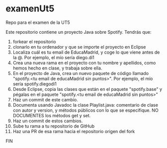 # examenUt5
Repo para el examen de la UT5

Este repositorio contiene un proyecto Java sobre Spotify.
Tendrás que: 
1) forkear el repositorio
2) clonarlo en tu ordenador y que se importe el proyecto en Eclipse
3) Localiza cuál es tu email de EducaMadrid, y coge lo que viene antes de la @. Por ejemplo, el mío sería diego.di1
4) Crea una nueva rama en el proyecto con tu nombre y apellidos, como hemos hecho en clase, y trabaja sobre ella.
5) En el proyecto de Java, crea un nuevo paquete de código llamado "spotify.&lt;tu email de educaMadrid sin puntos&gt;". Por ejemplo, el mío sería spotify.diegodi1
6) Desde Eclipse, copia las clases que están en el paquete "spotify.base" y pégalas en el paquete "spotify.&lt;tu email de educaMadrid sin puntos&gt;"
7) Haz un commit de este cambio.
8) Documenta usando Javadoc la clase Playlist.java: comentario de clase con autor y version, y métodos públicos con lo que se especifique. NO DOCUMENTES los métodos get y set.
9) Haz un commit de estos cambios.
10) Sube tu rama a tu repositorio de GitHub
11) Haz una PR de esa rama hacia el repositorio origen del fork

FIN
